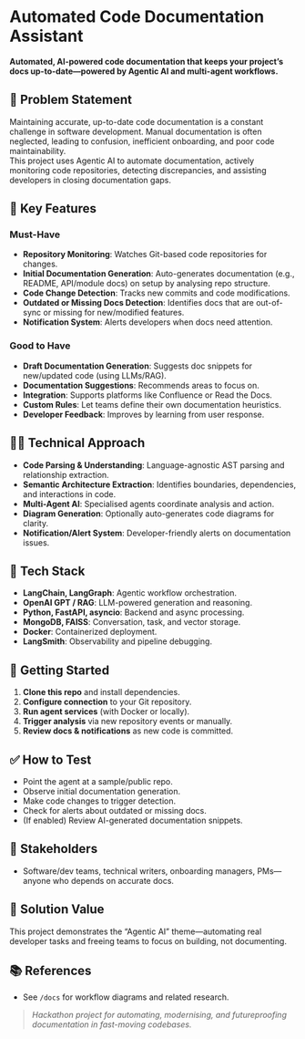 # Automated Code Documentation Assistant

**Automated, AI-powered code documentation that keeps your project’s docs up-to-date—powered by Agentic AI and multi-agent workflows.**

## 🚩 Problem Statement

Maintaining accurate, up-to-date code documentation is a constant challenge in software development. Manual documentation is often neglected, leading to confusion, inefficient onboarding, and poor code maintainability.  
This project uses Agentic AI to automate documentation, actively monitoring code repositories, detecting discrepancies, and assisting developers in closing documentation gaps.

## 🎯 Key Features

### Must-Have
- **Repository Monitoring**: Watches Git-based code repositories for changes.
- **Initial Documentation Generation**: Auto-generates documentation (e.g., README, API/module docs) on setup by analysing repo structure.
- **Code Change Detection**: Tracks new commits and code modifications.
- **Outdated or Missing Docs Detection**: Identifies docs that are out-of-sync or missing for new/modified features.
- **Notification System**: Alerts developers when docs need attention.

### Good to Have
- **Draft Documentation Generation**: Suggests doc snippets for new/updated code (using LLMs/RAG).
- **Documentation Suggestions**: Recommends areas to focus on.
- **Integration**: Supports platforms like Confluence or Read the Docs.
- **Custom Rules**: Let teams define their own documentation heuristics.
- **Developer Feedback**: Improves by learning from user response.

## 👨‍💻 Technical Approach

- **Code Parsing & Understanding**: Language-agnostic AST parsing and relationship extraction.
- **Semantic Architecture Extraction**: Identifies boundaries, dependencies, and interactions in code.
- **Multi-Agent AI**: Specialised agents coordinate analysis and action.
- **Diagram Generation**: Optionally auto-generates code diagrams for clarity.
- **Notification/Alert System**: Developer-friendly alerts on documentation issues.

## 🔧 Tech Stack

- **LangChain, LangGraph**: Agentic workflow orchestration.
- **OpenAI GPT / RAG**: LLM-powered generation and reasoning.
- **Python, FastAPI, asyncio**: Backend and async processing.
- **MongoDB, FAISS**: Conversation, task, and vector storage.
- **Docker**: Containerized deployment.
- **LangSmith**: Observability and pipeline debugging.

## 🚀 Getting Started

1. **Clone this repo** and install dependencies.
2. **Configure connection** to your Git repository.
3. **Run agent services** (with Docker or locally).
4. **Trigger analysis** via new repository events or manually.
5. **Review docs & notifications** as new code is committed.

## ✅ How to Test

- Point the agent at a sample/public repo.
- Observe initial documentation generation.
- Make code changes to trigger detection.
- Check for alerts about outdated or missing docs.
- (If enabled) Review AI-generated documentation snippets.

## 📢 Stakeholders

- Software/dev teams, technical writers, onboarding managers, PMs—anyone who depends on accurate docs.

## 🤖 Solution Value

This project demonstrates the “Agentic AI” theme—automating real developer tasks and freeing teams to focus on building, not documenting.

## 📚 References

- See `/docs` for workflow diagrams and related research.

> _Hackathon project for automating, modernising, and futureproofing documentation in fast-moving codebases._
